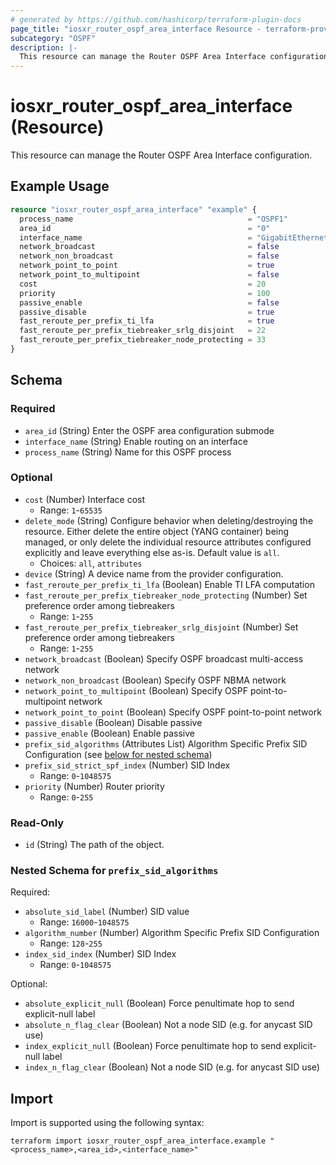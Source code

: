 ```yaml
---
# generated by https://github.com/hashicorp/terraform-plugin-docs
page_title: "iosxr_router_ospf_area_interface Resource - terraform-provider-iosxr"
subcategory: "OSPF"
description: |-
  This resource can manage the Router OSPF Area Interface configuration.
---
```


# iosxr_router_ospf_area_interface (Resource)

This resource can manage the Router OSPF Area Interface configuration.

## Example Usage

```terraform
resource "iosxr_router_ospf_area_interface" "example" {
  process_name                                       = "OSPF1"
  area_id                                            = "0"
  interface_name                                     = "GigabitEthernet0/0/0/1"
  network_broadcast                                  = false
  network_non_broadcast                              = false
  network_point_to_point                             = true
  network_point_to_multipoint                        = false
  cost                                               = 20
  priority                                           = 100
  passive_enable                                     = false
  passive_disable                                    = true
  fast_reroute_per_prefix_ti_lfa                     = true
  fast_reroute_per_prefix_tiebreaker_srlg_disjoint   = 22
  fast_reroute_per_prefix_tiebreaker_node_protecting = 33
}
```

<!-- schema generated by tfplugindocs -->
## Schema

### Required

- `area_id` (String) Enter the OSPF area configuration submode
- `interface_name` (String) Enable routing on an interface
- `process_name` (String) Name for this OSPF process

### Optional

- `cost` (Number) Interface cost
  - Range: `1`-`65535`
- `delete_mode` (String) Configure behavior when deleting/destroying the resource. Either delete the entire object (YANG container) being managed, or only delete the individual resource attributes configured explicitly and leave everything else as-is. Default value is `all`.
  - Choices: `all`, `attributes`
- `device` (String) A device name from the provider configuration.
- `fast_reroute_per_prefix_ti_lfa` (Boolean) Enable TI LFA computation
- `fast_reroute_per_prefix_tiebreaker_node_protecting` (Number) Set preference order among tiebreakers
  - Range: `1`-`255`
- `fast_reroute_per_prefix_tiebreaker_srlg_disjoint` (Number) Set preference order among tiebreakers
  - Range: `1`-`255`
- `network_broadcast` (Boolean) Specify OSPF broadcast multi-access network
- `network_non_broadcast` (Boolean) Specify OSPF NBMA network
- `network_point_to_multipoint` (Boolean) Specify OSPF point-to-multipoint network
- `network_point_to_point` (Boolean) Specify OSPF point-to-point network
- `passive_disable` (Boolean) Disable passive
- `passive_enable` (Boolean) Enable passive
- `prefix_sid_algorithms` (Attributes List) Algorithm Specific Prefix SID Configuration (see [below for nested schema](#nestedatt--prefix_sid_algorithms))
- `prefix_sid_strict_spf_index` (Number) SID Index
  - Range: `0`-`1048575`
- `priority` (Number) Router priority
  - Range: `0`-`255`

### Read-Only

- `id` (String) The path of the object.

<a id="nestedatt--prefix_sid_algorithms"></a>
### Nested Schema for `prefix_sid_algorithms`

Required:

- `absolute_sid_label` (Number) SID value
  - Range: `16000`-`1048575`
- `algorithm_number` (Number) Algorithm Specific Prefix SID Configuration
  - Range: `128`-`255`
- `index_sid_index` (Number) SID Index
  - Range: `0`-`1048575`

Optional:

- `absolute_explicit_null` (Boolean) Force penultimate hop to send explicit-null label
- `absolute_n_flag_clear` (Boolean) Not a node SID (e.g. for anycast SID use)
- `index_explicit_null` (Boolean) Force penultimate hop to send explicit-null label
- `index_n_flag_clear` (Boolean) Not a node SID (e.g. for anycast SID use)

## Import

Import is supported using the following syntax:

```shell
terraform import iosxr_router_ospf_area_interface.example "<process_name>,<area_id>,<interface_name>"
```
